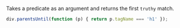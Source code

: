 Takes a predicate as an argument and returns the first `truthy` match.

```javascript
div.parentsUntil(function (p) { return p.tagName === 'h1' });
```
